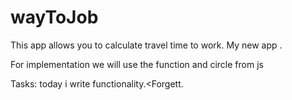 # wayToJob

This app allows you to calculate travel time to work. 
My new app .

For implementation we will use the function and circle from js

Tasks:
today i write functionality.<Forgett. 
